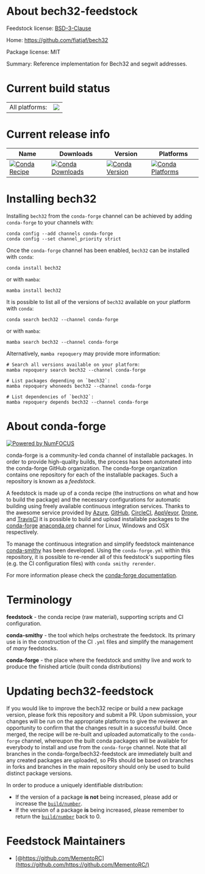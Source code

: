 About bech32-feedstock
======================

Feedstock license: [BSD-3-Clause](https://github.com/conda-forge/bech32-feedstock/blob/main/LICENSE.txt)

Home: https://github.com/fiatjaf/bech32

Package license: MIT

Summary: Reference implementation for Bech32 and segwit addresses.

Current build status
====================


<table><tr><td>All platforms:</td>
    <td>
      <a href="https://dev.azure.com/conda-forge/feedstock-builds/_build/latest?definitionId=21313&branchName=main">
        <img src="https://dev.azure.com/conda-forge/feedstock-builds/_apis/build/status/bech32-feedstock?branchName=main">
      </a>
    </td>
  </tr>
</table>

Current release info
====================

| Name | Downloads | Version | Platforms |
| --- | --- | --- | --- |
| [![Conda Recipe](https://img.shields.io/badge/recipe-bech32-green.svg)](https://anaconda.org/conda-forge/bech32) | [![Conda Downloads](https://img.shields.io/conda/dn/conda-forge/bech32.svg)](https://anaconda.org/conda-forge/bech32) | [![Conda Version](https://img.shields.io/conda/vn/conda-forge/bech32.svg)](https://anaconda.org/conda-forge/bech32) | [![Conda Platforms](https://img.shields.io/conda/pn/conda-forge/bech32.svg)](https://anaconda.org/conda-forge/bech32) |

Installing bech32
=================

Installing `bech32` from the `conda-forge` channel can be achieved by adding `conda-forge` to your channels with:

```
conda config --add channels conda-forge
conda config --set channel_priority strict
```

Once the `conda-forge` channel has been enabled, `bech32` can be installed with `conda`:

```
conda install bech32
```

or with `mamba`:

```
mamba install bech32
```

It is possible to list all of the versions of `bech32` available on your platform with `conda`:

```
conda search bech32 --channel conda-forge
```

or with `mamba`:

```
mamba search bech32 --channel conda-forge
```

Alternatively, `mamba repoquery` may provide more information:

```
# Search all versions available on your platform:
mamba repoquery search bech32 --channel conda-forge

# List packages depending on `bech32`:
mamba repoquery whoneeds bech32 --channel conda-forge

# List dependencies of `bech32`:
mamba repoquery depends bech32 --channel conda-forge
```


About conda-forge
=================

[![Powered by
NumFOCUS](https://img.shields.io/badge/powered%20by-NumFOCUS-orange.svg?style=flat&colorA=E1523D&colorB=007D8A)](https://numfocus.org)

conda-forge is a community-led conda channel of installable packages.
In order to provide high-quality builds, the process has been automated into the
conda-forge GitHub organization. The conda-forge organization contains one repository
for each of the installable packages. Such a repository is known as a *feedstock*.

A feedstock is made up of a conda recipe (the instructions on what and how to build
the package) and the necessary configurations for automatic building using freely
available continuous integration services. Thanks to the awesome service provided by
[Azure](https://azure.microsoft.com/en-us/services/devops/), [GitHub](https://github.com/),
[CircleCI](https://circleci.com/), [AppVeyor](https://www.appveyor.com/),
[Drone](https://cloud.drone.io/welcome), and [TravisCI](https://travis-ci.com/)
it is possible to build and upload installable packages to the
[conda-forge](https://anaconda.org/conda-forge) [anaconda.org](https://anaconda.org/)
channel for Linux, Windows and OSX respectively.

To manage the continuous integration and simplify feedstock maintenance
[conda-smithy](https://github.com/conda-forge/conda-smithy) has been developed.
Using the ``conda-forge.yml`` within this repository, it is possible to re-render all of
this feedstock's supporting files (e.g. the CI configuration files) with ``conda smithy rerender``.

For more information please check the [conda-forge documentation](https://conda-forge.org/docs/).

Terminology
===========

**feedstock** - the conda recipe (raw material), supporting scripts and CI configuration.

**conda-smithy** - the tool which helps orchestrate the feedstock.
                   Its primary use is in the construction of the CI ``.yml`` files
                   and simplify the management of *many* feedstocks.

**conda-forge** - the place where the feedstock and smithy live and work to
                  produce the finished article (built conda distributions)


Updating bech32-feedstock
=========================

If you would like to improve the bech32 recipe or build a new
package version, please fork this repository and submit a PR. Upon submission,
your changes will be run on the appropriate platforms to give the reviewer an
opportunity to confirm that the changes result in a successful build. Once
merged, the recipe will be re-built and uploaded automatically to the
`conda-forge` channel, whereupon the built conda packages will be available for
everybody to install and use from the `conda-forge` channel.
Note that all branches in the conda-forge/bech32-feedstock are
immediately built and any created packages are uploaded, so PRs should be based
on branches in forks and branches in the main repository should only be used to
build distinct package versions.

In order to produce a uniquely identifiable distribution:
 * If the version of a package **is not** being increased, please add or increase
   the [``build/number``](https://docs.conda.io/projects/conda-build/en/latest/resources/define-metadata.html#build-number-and-string).
 * If the version of a package **is** being increased, please remember to return
   the [``build/number``](https://docs.conda.io/projects/conda-build/en/latest/resources/define-metadata.html#build-number-and-string)
   back to 0.

Feedstock Maintainers
=====================

* [@https://github.com/MementoRC](https://github.com/https://github.com/MementoRC/)

